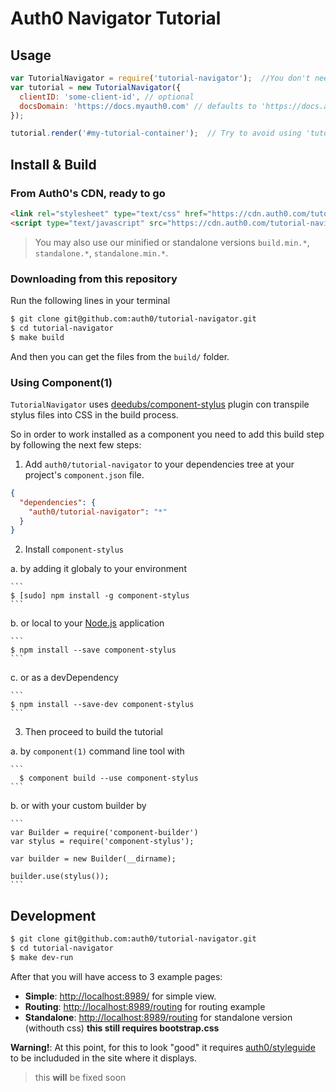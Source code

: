 # Auth0 Navigator Tutorial

## Usage

```js
var TutorialNavigator = require('tutorial-navigator');  //You don't need this using the standalone compilation
var tutorial = new TutorialNavigator({
  clientID: 'some-client-id', // optional
  docsDomain: 'https://docs.myauth0.com' // defaults to 'https://docs.auth0.com'
});

tutorial.render('#my-tutorial-container');  // Try to avoid using 'tutorial-navigator' as an id
```

## Install & Build

### From Auth0's CDN, ready to go

```html
<link rel="stylesheet" type="text/css" href="https://cdn.auth0.com/tutorial-navigator/0.7.2/build.css">
<script type="text/javascript" src="https://cdn.auth0.com/tutorial-navigator/0.7.2/build.js"></script>
```

> You may also use our minified or standalone versions `build.min.*`, `standalone.*`, `standalone.min.*`.

### Downloading from this repository

Run the following lines in your terminal

```bash
$ git clone git@github.com:auth0/tutorial-navigator.git
$ cd tutorial-navigator
$ make build
```

And then you can get the files from the `build/` folder.


### Using Component(1)

`TutorialNavigator` uses [deedubs/component-stylus](https://github.com/deedubs/component-stylus) plugin con transpile stylus files into CSS in the build process.

So in order to work installed as a component you need to add this build step by following the next few steps:

1. Add `auth0/tutorial-navigator` to your dependencies tree at your project's `component.json` file.

  ```json
  {
    "dependencies": {
      "auth0/tutorial-navigator": "*"
    }
  }
  ```

2. Install `component-stylus`

  a. by adding it globaly to your environment

    ```
    $ [sudo] npm install -g component-stylus
    ```

  b. or local to your [Node.js](https://nodejs.org) application

    ```
    $ npm install --save component-stylus
    ```

  c. or as a devDependency

    ```
    $ npm install --save-dev component-stylus
    ```

3. Then proceed to build the tutorial

  a. by `component(1)` command line tool with

    ```
      $ component build --use component-stylus
    ```

  b. or with your custom builder by

    ```
    var Builder = require('component-builder')
    var stylus = require('component-stylus');

    var builder = new Builder(__dirname);

    builder.use(stylus());
    ```

## Development

```bash
$ git clone git@github.com:auth0/tutorial-navigator.git
$ cd tutorial-navigator
$ make dev-run
```

After that you will have access to 3 example pages:

* **Simple**: [http://localhost:8989/](http://localhost:8989) for simple view.
* **Routing**: [http://localhost:8989/routing](http://localhost:8989/routing) for routing example
* **Standalone**: [http://localhost:8989/routing](http://localhost:8989/standalone) for standalone version (withouth css) **this still requires bootstrap.css**

**Warning!**: At this point, for this to look "good" it requires [auth0/styleguide](https://github.com/auth0/styleguide) to be includuded in the site where it displays.
> this **will** be fixed soon
